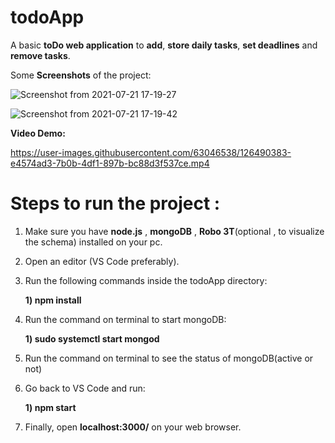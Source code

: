 # todoApp
A basic **toDo web application** to **add**, **store daily tasks**, **set deadlines** and **remove tasks**.

Some **Screenshots** of the project:

![Screenshot from 2021-07-21 17-19-27](https://user-images.githubusercontent.com/63046538/126486948-1b55daf3-fc20-4f89-9a61-103015b63ee5.png)

![Screenshot from 2021-07-21 17-19-42](https://user-images.githubusercontent.com/63046538/126486971-a352a037-c984-44c2-a659-c6aebef9a75b.png)

**Video Demo:**

https://user-images.githubusercontent.com/63046538/126490383-e4574ad3-7b0b-4df1-897b-bc88d3f537ce.mp4

# **Steps to run the project :**

1. Make sure you have **node.js** , **mongoDB** , **Robo 3T**(optional , to visualize the schema) installed on your pc.

2. Open an editor (VS Code preferably).

3. Run the following commands inside the todoApp directory:

    **1) npm install**  

4. Run the command on terminal to start mongoDB:

    **1) sudo systemctl start mongod** 

5. Run the command on terminal to see the status of mongoDB(active or not)

6. Go back to VS Code and run:

    **1) npm start** 

7. Finally, open **localhost:3000/** on your web browser.
